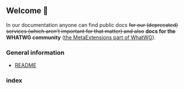 ## Welcome 🎉

In our documentation anyone can find public docs ~~for our (deprecated) services (which aren't important for that matter) and also~~ **docs for the WHATWG community** ([the MetaExtensions part of WhatWG](https://wiki.whatwg.org/wiki/MetaExtensions)).

### General information
- [README](README)

### index

